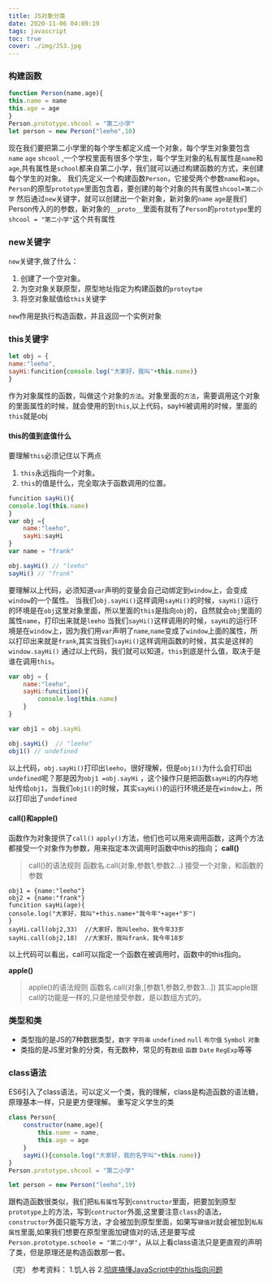 ```yaml
---
title: JS对象分类
date: 2020-11-06 04:09:19
tags: javascript
toc: true 
cover: ./img/JS3.jpg
---
```

### __构建函数__
```javascript
function Person(name,age){
this.name = name
this.age = age
}
Person.prototype.shcool = "第二小学"
let person = new Person("leeho",10)
```
<!--more-->
现在我们要把第二小学里的每个学生都定义成一个对象，每个学生对象要包含`name` `age` `shcool` ,一个学校里面有很多个学生，每个学生对象的私有属性是`name`和`age`,共有属性是`school`都来自第二小学，我们就可以通过构建函数的方式，来创建每个学生的对象。
我们先定义一个构建函数`Person`，它接受两个参数`name`和`age`。`Person`的原型`prototype`里面包含着，要创建的每个对象的共有属性`shcool=第二小学`
然后通过`new`关键字，就可以创建出一个新对象，新对象的`name` `age`是我们Person传入的的参数，新对象的`__proto__`里面有就有了`Person`的`prototype`里的`shcool = "第二小学"`这个共有属性

### __new关键字__
`new`关键字,做了什么：
1. 创建了一个空对象。
2. 为空对象关联原型，原型地址指定为构建函数的`protoytpe`
3. 将空对象赋值给`this`关键字

`new`作用是执行构造函数，并且返回一个实例对象

### __this关键字__
```javascript
let obj = {
name:"leeho",
sayHi:funcition{console.log("大家好，我叫"+this.name)}
}
```
作为对象属性的函数，叫做这个对象的`方法`。对象里面的`方法`，需要调用这个对象的里面属性的时候，就会使用的到`this`,以上代码，sayHi被调用的时候，里面的`this`就是obj
#### __this的值到底值什么__
要理解`this`必须记住以下两点
1. `this`永远指向一个对象。
2. `this`的值是什么，完全取决于函数调用的位置。

```javascript
funcition sayHi(){
console.log(this.name)
}
var obj ={
	name:"leeho",
	sayHi:sayHi
}
var name = "frank"

obj.sayHi() // "leeho"
sayHi() // "frank"
```
要理解以上代码，必须知道`var`声明的变量会自己动绑定到`window`上，会变成`window`的一个属性。
当我们`obj.sayHi()`这样调用`sayHi()`的时候，`sayHi()`运行的环境是在`obj`这里对象里面，所以里面的`this`是指向`obj`的，自然就会`obj`里面的属性`name`，打印出来就是`leeho`
当我们`sayHi()`这样调用的时候，`sayHi`的运行环境是在`window`上，因为我们用`var`声明了`name`,`name`变成了`window`上面的属性，所以打印出来就是`frank`,其实当我们`sayHi()`这样调用函数的时候，其实是这样的`window.sayHi()`
通过以上代码，我们就可以知道，`this`到底是什么值，取决于是谁在调用`this`。

```javascript
var obj = {
	name:"leeho",
	sayHi:funcition(){
		console.log(this.name)
	}
}

var obj1 = obj.sayHi

obj.sayHi()  // "leeho"
obj1() // undefined
```
以上代码，`obj.sayHi()`打印出`leeho`，很好理解，但是`obj1()`为什么会打印出`undefined`呢？那是因为`obj1 =obj.sayHi` ，这个操作只是把函数`sayHi`的内存地址传给`obj1`，当我们`obj1()`的时候，其实`sayHi()`的运行环境还是在`window`上，所以打印出了`undefined`

#### __call()和apple()__
函数作为对象提供了`call()` `apply()`方法，他们也可以用来调用函数，这两个方法都接受一个对象作为参数，用来指定本次调用时函数中this的指向；
__call()__
> call()的语法规则
函数名.call(对象,参数1,参数2...)
接受一个对象，和函数的参数

```
obj1 = {name:"leeho"}
obj2 = {name:"frank"}
funcition sayHi(age){
console.log("大家好，我叫"+this.name+"我今年"+age+"岁")
}
sayHi.call(obj2,33)  //大家好，我叫leeho，我今年33岁
sayHi.call(obj2,18)  //大家好，我叫frank，我今年18岁
```
以上代码可以看出，call可以指定一个函数在被调用时，函数中的this指向。

__apple()__
> apple()的语法规则
函数名.call(对象,[参数1,参数2,参数3...])
其实apple跟call的功能是一样的,只是他接受参数，是以数组方式的。

### __类型和类__
* 类型指的是JS的7种数据类型，`数字` `字符串` `undefined` `null` `布尔值` `Symbol` `对象`
* 类指的是JS里对象的分类，有无数种，常见的有`数组` `函数` `Date` `RegExp`等等

### __class语法__
ES6引入了class语法，可以定义一个类，我的理解，class是构造函数的语法糖，原理基本一样，只是更方便理解。
重写定义学生的类
```javascript
class Person{
	constructor(name,age){
		this.name = name,
		this.age = age
	}
	sayHi(){console.log("大家好，我的名字叫"+this.name)}
}
Person.prototype.shcool = "第二小学"

let person = new Person("leeho",19)
```
跟构造函数很类似，我们把`私有属性`写到`constructor`里面，把要加到原型`prototype`上的方法，写到`contructor`外面,这里要注意`class`的语法，`constructor`外面只能写方法，才会被加到原型里面，如果写`键值对`就会被加到`私有属性`里面,如果我们想要在原型里面加键值对的话,还是要写成`Person.prototype.schoole = "第二小学"`，从以上看class语法只是更直观的声明了类，但是原理还是构造函数那一套。

（完）
参考资料：
1.饥人谷
2.[彻底搞懂JavaScript中的this指向问题](https://zhuanlan.zhihu.com/p/42145138)


















